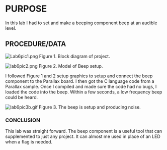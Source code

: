 # PURPOSE #
In this lab I had to set and make a beeping component beep at an audible level.

## PROCEDURE/DATA ##

![Lab6pic1.png](https://bitbucket.org/repo/BgdaKR7/images/2318577884-Lab6pic1.png)
Figure 1. Block diagram of project.

![lab6pic2.png](https://bitbucket.org/repo/BgdaKR7/images/2067174766-lab6pic2.png)
Figure 2. Model of Beep setup.

I followed Figure 1 and 2 setup graphics to setup and connect the beep component to the Parallax board.  I then got the C language code from a Parallax sample.  Once I compiled and made sure the code had no bugs, I loaded the code into the beep.  Within a few seconds, a low frequency beep could be heard.

![lab6pic3b.gif](https://bitbucket.org/repo/BgdaKR7/images/1198171984-lab6pic3b.gif)
Figure 3. The beep is setup and producing noise.

### CONCLUSION ###
This lab was straight forward.  The beep component is a useful tool that can supplemented to just any project.  It can almost me used in place of an LED when a flag is needed.
